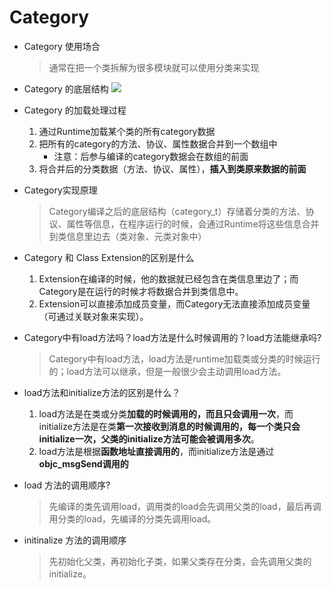 # Category

- Category 使用场合

    > 通常在把一个类拆解为很多模块就可以使用分类来实现

- Category 的底层结构
![](https://ws3.sinaimg.cn/large/006tNc79gy1g1wbw5825nj30ye0h4q69.jpg)

- Category 的加载处理过程
    1. 通过Runtime加载某个类的所有category数据
    2. 把所有的category的方法、协议、属性数据合并到一个数组中
        - 注意：后参与编译的category数据会在数组的前面
    3. 将合并后的分类数据（方法、协议、属性），**插入到类原来数据的前面**

- Category实现原理

    > Category编译之后的底层结构（category_t）存储着分类的方法、协议、属性等信息，在程序运行的时候，会通过Runtime将这些信息合并到类信息里边去（类对象、元类对象中）


- Category 和 Class Extension的区别是什么

    1. Extension在编译的时候，他的数据就已经包含在类信息里边了；而Category是在运行的时候才将数据合并到类信息中。
    2. Extension可以直接添加成员变量，而Category无法直接添加成员变量（可通过关联对象来实现）。

- Category中有load方法吗？load方法是什么时候调用的？load方法能继承吗?

    > Category中有load方法，load方法是runtime加载类或分类的时候运行的；load方法可以继承，但是一般很少会主动调用load方法。

- load方法和initialize方法的区别是什么？
    
    1. load方法是在类或分类**加载的时候调用的，而且只会调用一次**，而initialize方法是在类**第一次接收到消息的时候调用的，每一个类只会initialize一次，父类的initialize方法可能会被调用多次**。
    2. load方法是根据**函数地址直接调用的**，而initialize方法是通过**objc_msgSend调用的**


- load 方法的调用顺序?

    > 先编译的类先调用load，调用类的load会先调用父类的load，最后再调用分类的load，先编译的分类先调用load。

- initinalize 方法的调用顺序

    > 先初始化父类，再初始化子类，如果父类存在分类，会先调用父类的initialize。